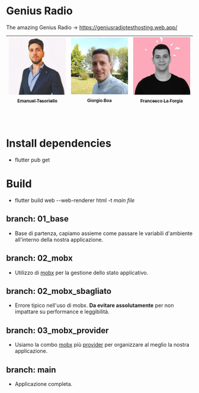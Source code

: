 # Genius Radio

The amazing Genius Radio -> https://geniusradiotesthosting.web.app/ <br>

| [<img src="https://raw.githubusercontent.com/DevGenius-Company/GeniusRadio/main/assets/avatars/emanuel.jpg" width="160px;" /><br /><sub><b>Emanuel Tesoriello</b></sub>](https://www.linkedin.com/in/emanuel-tesoriello-developer)<br /> | [<img src="https://raw.githubusercontent.com/DevGenius-Company/GeniusRadio/main/assets/avatars/giorgio.jpg" width="160px;" /><br /><sub><b>Giorgio Boa</b></sub>](https://www.linkedin.com/in/giorgio-boa-3ba717139)<br /> | [<img src="https://raw.githubusercontent.com/DevGenius-Company/GeniusRadio/main/assets/avatars/francesco.jpg" width="160px;" /><br /><sub><b>Francesco La Forgia</b></sub>](https://www.linkedin.com/in/francesco-la-forgia-808a6b151)<br /> |
| ---------------------------------------------------------------------------------------------------------------------------------------------------------------------------------------------------------------------------------------- | -------------------------------------------------------------------------------------------------------------------------------------------------------------------------------------------------------------------------- | :------------------------------------------------------------------------------------------------------------------------------------------------------------------------------------------------------------------------------------------: |

<br><br>

# Install dependencies

- flutter pub get

# Build

- flutter build web --web-renderer html -t _main file_

## branch: 01_base

- Base di partenza, capiamo assieme come passare le variabili d'ambiente all'interno della nostra applicazione.

## branch: 02_mobx

- Utilizzo di [mobx](https://pub.dev/packages/mobx) per la gestione dello stato applicativo.

## branch: 02_mobx_sbagliato

- Errore tipico nell'uso di mobx. **Da evitare assolutamente** per non impattare su performance e leggibilità.

## branch: 03_mobx_provider

- Usiamo la combo [mobx](https://pub.dev/packages/mobx) più [provider](https://pub.dev/packages/provider) per organizzare al meglio la nostra applicazione.

## branch: main

- Applicazione completa.
